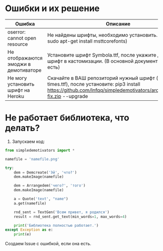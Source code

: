 # Ошибки и их решение

| Ошибка | Описание |
| -------- | ---------|
| oserror: cannot open resource | Не найдены шрифты, необходимо установить. (Ubuntu - sudo apt-get install msttcorefonts)
| Не отображаются эмоджи в демотиваторе | Установите шрифт Symbola.ttf, после укажите данный шрифт в кастомизации. (В основной документации это есть)
| Не могу установить шрифт на Heroku | Скачайте в ВАШ репозиторий нужный шрифт (по дефолту times.ttf), после установите: pip3 install https://github.com/Infqq/simpledemotivators/archive/heroku-fix.zip --upgrade

# Не работает библиотека, что делать?
1. Запускаем код:

```python
from simpledemotivators import *

namefile = 'namefile.png'

try:
    dem = Demcreate('Эй', 'что?')
    dem.makeImage(namefile)

    dem = Arrangedem('чего?', 'того')
    dem.makeImage(namefile)

    a = Quote('text', "name")
    a.get(namefile)

    rnd_sent = TextGen('Всем привет, я родился')
    result = rnd_sent.get_text(min_words=1, max_words=4)

    print('Библиотека полностью работает.')
except Exception as e:
    print(e)
```
Создаем Issue с ошибкой, если она есть.
